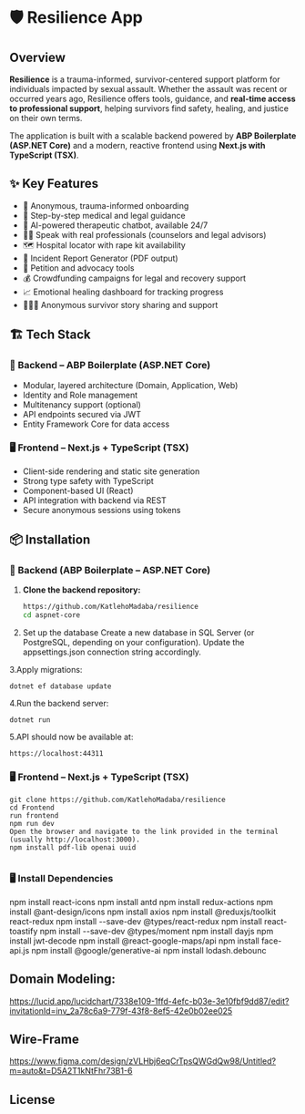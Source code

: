 # 🛡️ Resilience App

## Overview

**Resilience** is a trauma-informed, survivor-centered support platform for individuals impacted by sexual assault. Whether the assault was recent or occurred years ago, Resilience offers tools, guidance, and **real-time access to professional support**, helping survivors find safety, healing, and justice on their own terms.

The application is built with a scalable backend powered by **ABP Boilerplate (ASP.NET Core)** and a modern, reactive frontend using **Next.js with TypeScript (TSX)**.

## ✨ Key Features

- 🔐 Anonymous, trauma-informed onboarding
- 🏥 Step-by-step medical and legal guidance
- 🤖 AI-powered therapeutic chatbot, available 24/7
- 👩‍⚕️ Speak with real professionals (counselors and legal advisors)
- 🗺️ Hospital locator with rape kit availability
- 📝 Incident Report Generator (PDF output)
- 📢 Petition and advocacy tools
- 💰 Crowdfunding campaigns for legal and recovery support
- 📈 Emotional healing dashboard for tracking progress
- 🧑‍🤝‍🧑 Anonymous survivor story sharing and support

## 🏗️ Tech Stack

### 🔧 Backend – ABP Boilerplate (ASP.NET Core)

- Modular, layered architecture (Domain, Application, Web)
- Identity and Role management
- Multitenancy support (optional)
- API endpoints secured via JWT
- Entity Framework Core for data access

### 🖥️ Frontend – Next.js + TypeScript (TSX)

- Client-side rendering and static site generation
- Strong type safety with TypeScript
- Component-based UI (React)
- API integration with backend via REST
- Secure anonymous sessions using tokens

## 📦 Installation

### 🔧 Backend (ABP Boilerplate – ASP.NET Core)

1. **Clone the backend repository:**

   ```bash
   https://github.com/KatlehoMadaba/resilience
   cd aspnet-core

   ```

2. Set up the database
   Create a new database in SQL Server (or PostgreSQL, depending on your configuration). Update the appsettings.json connection string accordingly.

3.Apply migrations:

```
dotnet ef database update
```

4.Run the backend server:

```
dotnet run
```

5.API should now be available at:

```
https://localhost:44311
```

### 🖥️ Frontend – Next.js + TypeScript (TSX)

```
git clone https://github.com/KatlehoMadaba/resilience
cd Frontend
run frontend
npm run dev
Open the browser and navigate to the link provided in the terminal (usually http://localhost:3000).
npm install pdf-lib openai uuid


```

### 🖥️ Install Dependencies

npm install react-icons
npm install antd npm install redux-actions npm install @ant-design/icons npm install axios npm install @reduxjs/toolkit react-redux npm install --save-dev @types/react-redux npm install react-toastify npm install --save-dev @types/moment npm install dayjs npm install jwt-decode npm install @react-google-maps/api npm install face-api.js npm install @google/generative-ai npm install lodash.debounc

## Domain Modeling:

https://lucid.app/lucidchart/7338e109-1ffd-4efc-b03e-3e10fbf9dd87/edit?invitationId=inv_2a78c6a9-779f-43f8-8ef5-42e0b02ee025

## Wire-Frame

https://www.figma.com/design/zVLHbj6eqCrTpsQWGdQw98/Untitled?m=auto&t=D5A2T1kNtFhr73B1-6

## License
